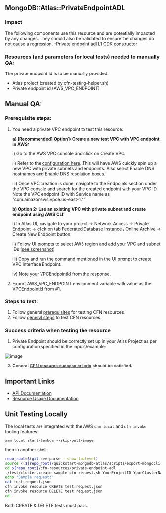## MongoDB::Atlas::PrivateEndpointADL

### Impact
The following components use this resource and are potentially impacted by any changes. They should also be validated to ensure the changes do not cause a regression.
-Private endpoint adl L1 CDK constructor



### Resources (and parameters for local tests) needed to manually QA:
The private endpoint id is to be manually provided.
- Atlas project (created by cfn-testing-helper.sh)
- Private endpoint id (AWS_VPC_ENDPOINT)

## Manual QA:

### Prerequisite steps:
1. You need a private VPC endpoint to test this resource:
   
   **a) [Recommended] Option1: Create a new test VPC with VPC endpoint in AWS:**
       
   i) Go to the AWS VPC console and click on Create VPC.

      ii) Refer to the [configuration here](https://user-images.githubusercontent.com/122359335/227306518-26eb8155-db09-4db1-8e7d-7a4a9eb1548d.png). This will have AWS quickly spin up a new VPC with private subnets and endpoints. Also select Enable DNS hostnames and Enable DNS resolution boxes.

      iii) Once VPC creation is done, navigate to the Endpoints section under the VPC console and search for the created endpoint with your VPC ID. Note the VPC endpoint ID with Service name as “com.amazonaws.vpce.us-east-1.*”

   **b) Option 2: Use an existing VPC with private subnet and create endpoint using AWS CLI:**

   i) In Atlas UI, navigate to your project -> Network Access -> Private Endpoint -> click on tab Federated Database Instance / Online Archive -> Create New Endpoint button.

   ii) Follow UI prompts to select AWS region and add your VPC and subnet IDs ([see screenshot](https://user-images.githubusercontent.com/122359335/227306584-3205de0c-a0a3-4d79-a20a-925630f10b85.png))

   iii) Copy and run the command mentioned in the UI prompt to create VPC Interface Endpoint.

   iv) Note your VPCEndpointId from the response.


2. Export AWS_VPC_ENDPOINT environment variable with value as the VPCEndpointId from #1.

### Steps to test:
1. Follow general [prerequisites](../../../TESTING.md.md#prerequisites) for testing CFN resources.
2. Follow [general steps](../../../TESTING.md.md#steps) to test CFN resources.

### Success criteria when testing the resource
1. Private Endpoint should be correctly set up in your Atlas Project as per configuration specified in the inputs/example:   

![image](https://user-images.githubusercontent.com/122359335/227305880-c6c70d20-7f38-4885-a3ed-1de7b4921aa3.png)

2. General [CFN resource success criteria](../../../TESTING.md.md#success-criteria-when-testing-the-resource) should be satisfied.

## Important Links
- [API Documentation](https://www.mongodb.com/docs/atlas/reference/api-resources-spec/#tag/Private-Endpoint-Services)
- [Resource Usage Documentation](https://www.mongodb.com/docs/atlas/security-cluster-private-endpoint/#set-up-a-private-endpoint-for-a-dedicated-cluster)

## Unit Testing Locally

The local tests are integrated with the AWS `sam local` and `cfn invoke` tooling features:

```
sam local start-lambda --skip-pull-image
```
then in another shell:
```bash
repo_root=$(git rev-parse --show-toplevel)
source <(${repo_root}/quickstart-mongodb-atlas/scripts/export-mongocli-config.py)
cd ${repo_root}/cfn-resources/private-endpoint-adl
./test/cluster.create-sample-cfn-request.sh YourProjectID YourClusterName > test.request.json 
echo "Sample request:"
cat test.request.json
cfn invoke resource CREATE test.request.json 
cfn invoke resource DELETE test.request.json 
cd -
```

Both CREATE & DELETE tests must pass.